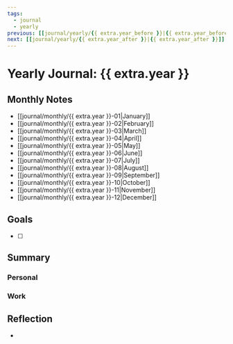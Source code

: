 ```yaml
---
tags:
  - journal
  - yearly
previous: [[journal/yearly/{{ extra.year_before }}|{{ extra.year_before }}]]
next: [[journal/yearly/{{ extra.year_after }}|{{ extra.year_after }}]]
---
```

# Yearly Journal: {{ extra.year }}

## Monthly Notes
- [[journal/monthly/{{ extra.year }}-01|January]]
- [[journal/monthly/{{ extra.year }}-02|February]]
- [[journal/monthly/{{ extra.year }}-03|March]]
- [[journal/monthly/{{ extra.year }}-04|April]]
- [[journal/monthly/{{ extra.year }}-05|May]]
- [[journal/monthly/{{ extra.year }}-06|June]]
- [[journal/monthly/{{ extra.year }}-07|July]]
- [[journal/monthly/{{ extra.year }}-08|August]]
- [[journal/monthly/{{ extra.year }}-09|September]]
- [[journal/monthly/{{ extra.year }}-10|October]]
- [[journal/monthly/{{ extra.year }}-11|November]]
- [[journal/monthly/{{ extra.year }}-12|December]]

## Goals
- [ ]

## Summary
### Personal

### Work

## Reflection
-
